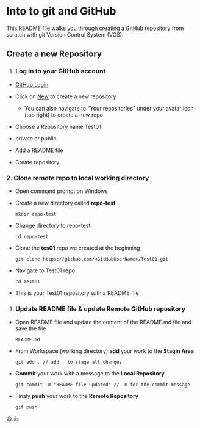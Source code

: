 # Into to git and GitHub

This README file walks you through creating a GitHub repository from scratch with git Version Control System (VCS).

## Create a new Repository

1. ### **Log in to your GitHub account**

- [GitHub Login](https://github.com/login)

- Click on [New](https://github.com/new) to create a new repository

  - You can also navigate to "Your repositories" under your avatar icon (top right) to create a new repo

- Choose a Repository name Test01
- private or public
- Add a README file
- Create repository <br>

### 2. **Clone remote repo to local working directory**

- Open command prompt on Windows

- Create a new directory called **repo-test**
  ```
  mkdir repo-test
  ```
- Change directory to repo-test
  ```
  cd repo-test
  ```
- Clone the **tes01** repo we created at the beginning
  ```
  git clone https://github.com/<GitHubUserName>/Test01.git
  ```
- Navigate to Test01 repo

  ```
  cd Test01
  ```

- This is your Test01 repository with a README file<br>

3. ### **Update README file & update Remote GitHub repository**

- Open README file and update the content of the README.md file and save the file
  ```
  README.md
  ```
- From Workspace (working directory) **add** your work to the **Stagin Area**
  ```
  git add . // add . to stage all changes
  ```
- **Commit** your work with a message to the **Local Repository**
  ```
  git commit -m "README file updated" // -m for the commit message
  ```
- Finaly **push** your work to the **Remote Repository**
  ```
  git push
  ```

:smile: :+1:

